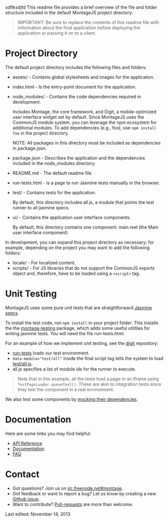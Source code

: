 sdflksdjfd
This readme file provides a brief overview of the file and folder structure
included in the default MontageJS project directory.

>IMPORTANT: Be sure to replace the contents of this readme file with information
about the final application before deploying the application or passing it on to
a client.

Project Directory
============

The default project directory includes the following files and folders:

* assets/  -  Contains global stylesheets and images for the application.
* index.html  -  Is the entry-point document for the application.
* node_modules/  -  Contains the code dependencies required in development.

    Includes Montage, the core framework, and Digit, a mobile-optimized user
    interface widget set by default. Since MontageJS uses the CommonJS module
    system, you can leverage the npm ecosystem for additional modules. To add
    dependencies (e.g., foo), use `npm install foo` in the project directory.

    NOTE: All packages in this directory must be included as dependencies
    in package.json.

* package.json  -  Describes the application and the dependencies included in
            the node_modules directory.
* README.md  -  The default readme file.
* run-tests.html  -  Is a page to run Jasmine tests manually in the browser.
* test/  -  Contains tests for the application.

    By default, this directory includes all.js, a module that points the test runner
    to all jasmine specs.

* ui/  -  Contains the application user interface components.

    By default, this directory contains one component: main.reel (the Main
    user interface component)

In development, you can expand this project directory as necessary; for example,
depending on the project you may want to add the following folders:

* locale/  -  For localized content.
* scripts/  -  For JS libraries that do not support the CommonJS exports object
           and, therefore, have to be loaded using a `<script>` tag.

Unit Testing
=========

MontageJS uses some pure unit tests that are straightforward [Jasmine specs][1].

To install the test code, run `npm install` in your project folder. This installs the
the [montage-testing][2] package, which adds some useful utilities for writing
jasmine tests. You will need the file run-tests.html.

For an example of how we implement unit testing, see the [digit][3] repository:

* [run-tests][4] loads our test environment.
* `data-module="test/all"` inside the final script tag tells the system to load [test/all.js][5].
* all.js specifies a list of module ids for the runner to execute.

>Note that in this example, all the tests load a page in an iframe using
`TestPageLoader.queueTest()`. These are akin to integration tests since they test
the component in a real environment.

We also test some components by [mocking their dependencies][6].

Documentation
============

Here are some links you may find helpful:

* [API Reference][7]
* [Documentation][8]
* [FAQ][9]

Contact
======

* Got questions? Join us on [irc.freenode.net#montage][10].
* Got feedback or want to report a bug? Let us know by creating a new [Github issue][11].
* Want to contribute? [Pull-requests][12] are more than welcome.

[1]: https://github.com/montagejs/montage/blob/master/test/core/super-spec.js        "Jasmine specs"
[2]: https://github.com/montagejs/montage-testing        "montage-testing"
[3]: https://github.com/montagejs/digit        "digit"
[4]: https://github.com/montagejs/digit/blob/master/run-tests.html        "run-tests"
[5]: https://github.com/montagejs/digit/tree/master/test        "test/all.js"
[6]: https://github.com/montagejs/montage/blob/master/test/base/abstract-button-spec.js        "mocking their dependencies"
[7]: http://montagejs.org/api/        "API Reference"
[8]: http://montagejs.org/docs/        "Documentation"
[9]: http://montagejs.org/docs/faq.html        "FAQ"
[10]: http://webchat.freenode.net/?channels=montage        "irc.freenode.net#montage"
[11]: https://github.com/montagejs/montage/issues        "Github issue"
[12]: https://github.com/montagejs/montage/pulls        "Pull-requests"

Last edited: November 14, 2013

